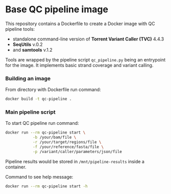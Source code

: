 # Base QC pipeline image

This repository contains a Dockerfile to create a Docker image with QC pipeline tools:
* standalone command-line version of **Torrent Variant Caller (TVC)** 4.4.3
* **SeqUtils** v.0.2
* and **samtools** v.1.2

Tools are wrapped by the pipeline script ``qc_pipeline.py`` being an entrypoint for the image. It implements basic strand coverage and variant calling.

### Building an image
From directory with Dockerfile run command:

```sh
docker build -t qc-pipeline .
```

### Main pipeline script

To start QC pipeline run command:

```sh
docker run --rm qc-pipeline start \
            -b /your/bam/file \
            -r /your/target/regions/file \
            -f /your/reference/fasta/file \
            -p /variant/caller/parameters/json/file
```

Pipeline results would be stored in ``/mnt/pipeline-results`` inside a container.

Command to see help message:

```sh
docker run --rm qc-pipeline start -h
```
